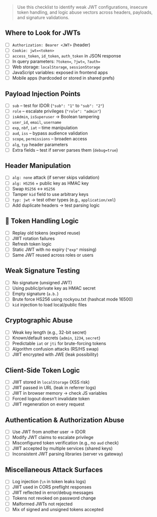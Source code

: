 

> Use this checklist to identify weak JWT configurations, insecure token handling, and logic abuse vectors across headers, payloads, and signature validations.

##  Where to Look for JWTs
- [ ] `Authorization: Bearer <JWT>` (header)
- [ ] `Cookie: jwt=<token>`
- [ ] `access_token`, `id_token`, `auth_token` in JSON response
- [ ] In query parameters: `?token=`, `?jwt=`, `?auth=`
- [ ] Web storage: `localStorage`, `sessionStorage`
- [ ] JavaScript variables: exposed in frontend apps
- [ ] Mobile apps (hardcoded or stored in shared prefs)

##  Payload Injection Points
- [ ] `sub` – test for IDOR (`"sub": "1"` to `"sub": "2"`)
- [ ] `role` – escalate privileges (`"role": "admin"`)
- [ ] `isAdmin`, `isSuperuser` → Boolean tampering
- [ ] `user_id`, `email`, `username`
- [ ] `exp`, `nbf`, `iat` – time manipulation
- [ ] `aud`, `iss` – bypass audience validation
- [ ] `scope`, `permissions` – broaden access
- [ ] `alg`, `typ` header parameters
- [ ] Extra fields – test if server parses them (`debug=true`)

##  Header Manipulation
- [ ] `alg: none` attack (if server skips validation)
- [ ] `alg: HS256` + public key as HMAC key
- [ ] Swap `RS256` ↔ `HS256`
- [ ] Tamper `kid` field to use arbitrary keys
- [ ] `typ: jwt` → test other types (e.g., `application/xml`)
- [ ] Add duplicate headers → test parsing logic

## 🔁 Token Handling Logic
- [ ] Replay old tokens (expired reuse)
- [ ] JWT rotation failures
- [ ] Refresh token logic
- [ ] Static JWT with no expiry (`"exp"` missing)
- [ ] Same JWT reused across roles or users

## Weak Signature Testing
- [ ] No signature (unsigned JWT)
- [ ] Using public/private key as HMAC secret
- [ ] Empty signature (`a.b.`)
- [ ] Brute force HS256 using rockyou.txt (hashcat mode 16500)
- [ ] `kid` injection to load local/public files

## Cryptographic Abuse
- [ ] Weak key length (e.g., 32-bit secret)
- [ ] Known/default secrets (`admin`, `1234`, `secret`)
- [ ] Predictable `iat` or `jti` for brute-forcing tokens
- [ ] Algorithm confusion attacks (RS/HS swap)
- [ ] JWT encrypted with JWE (leak possibility)

## Client-Side Token Logic
- [ ] JWT stored in `localStorage` (XSS risk)
- [ ] JWT passed in URL (leak in referrer logs)
- [ ] JWT in browser memory → check JS variables
- [ ] Forced logout doesn’t invalidate token
- [ ] JWT regeneration on every request

## Authentication & Authorization Abuse
- [ ] Use JWT from another user → IDOR
- [ ] Modify JWT claims to escalate privilege
- [ ] Misconfigured token verification (e.g., no `aud` check)
- [ ] JWT accepted by multiple services (shared keys)
- [ ] Inconsistent JWT parsing libraries (server vs gateway)

## Miscellaneous Attack Surfaces
- [ ] Log injection (`\n` in token leaks logs)
- [ ] JWT used in CORS preflight responses
- [ ] JWT reflected in error/debug messages
- [ ] Tokens not revoked on password change
- [ ] Malformed JWTs not rejected
- [ ] Mix of signed and unsigned tokens accepted